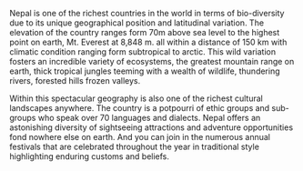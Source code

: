 Nepal is one of the richest countries in the world in terms of bio-diversity due to its unique geographical position and latitudinal variation. The elevation of the country ranges form 70m above sea level to the highest point on earth, Mt. Everest at 8,848 m. all within a distance of 150 km with climatic condition ranging form subtropical to arctic. This wild variation fosters an incredible variety of ecosystems, the greatest mountain range on earth, thick tropical jungles teeming with a wealth of wildlife, thundering rivers, forested hills frozen valleys.

Within this spectacular geography is also one of the richest cultural landscapes anywhere. The country is a potpourri of ethic groups and sub-groups who speak over 70 languages and dialects. Nepal offers an astonishing diversity of sightseeing attractions and adventure opportunities fond nowhere else on earth. And you can join in the numerous annual festivals that are celebrated throughout the year in traditional style highlighting enduring customs and beliefs.
